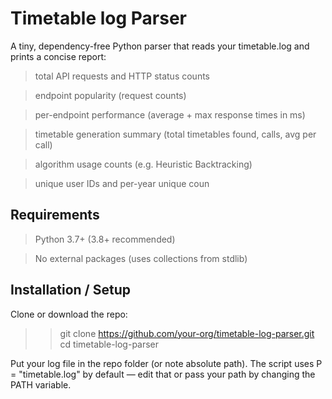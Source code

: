 # Timetable log Parser
A tiny, dependency-free Python parser that reads your timetable.log and prints a concise report:

>total API requests and HTTP status counts

>endpoint popularity (request counts)

>per-endpoint performance (average + max response times in ms)

>timetable generation summary (total timetables found, calls, avg per call)

>algorithm usage counts (e.g. Heuristic Backtracking)

>unique user IDs and per-year unique coun

## Requirements

>Python 3.7+ (3.8+ recommended)

>No external packages (uses collections from stdlib)

## Installation / Setup

Clone or download the repo:

>>git clone https://github.com/your-org/timetable-log-parser.git
>>cd timetable-log-parser


Put your log file in the repo folder (or note absolute path). The script uses P = "timetable.log" by default — edit that or pass your path by changing the PATH variable.
